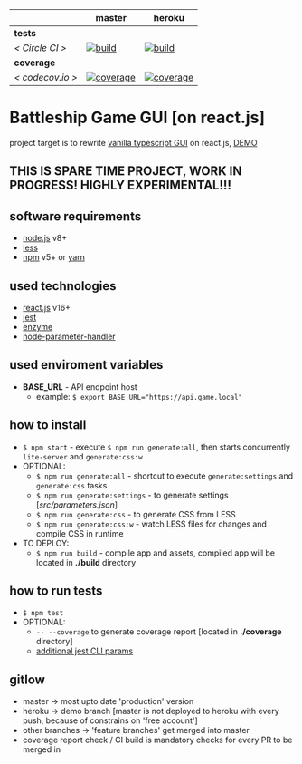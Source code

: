 [circle.ci-master-badge]: https://circleci.com/gh/eugene-matvejev/battleship-game-gui-react-js/tree/master.svg?style=svg
[circle.ci-master-link]: https://circleci.com/gh/eugene-matvejev/battleship-game-gui-react-js/tree/master
[codecov.io-master-badge]: https://codecov.io/gh/eugene-matvejev/battleship-game-gui-react-js/branch/master/graph/badge.svg
[codecov.io-master-link]: https://codecov.io/gh/eugene-matvejev/battleship-game-gui-react-js/branch/master

[circle.ci-heroku-badge]: https://circleci.com/gh/eugene-matvejev/battleship-game-gui-react-js/tree/heroku.svg?style=svg
[circle.ci-heroku-link]: https://circleci.com/gh/eugene-matvejev/battleship-game-gui-react-js/tree/heroku
[codecov.io-heroku-badge]: https://codecov.io/gh/eugene-matvejev/battleship-game-gui-react-js/branch/heroku/graph/badge.svg
[codecov.io-heroku-link]: https://codecov.io/gh/eugene-matvejev/battleship-game-gui-react-js/branch/heroku

|                  | master                                                         | heroku
|---               |---                                                             |---
| __tests__        |
| _< Circle CI >_  | [![build][circle.ci-master-badge]][circle.ci-master-link]      | [![build][circle.ci-heroku-badge]][circle.ci-heroku-link]
| __coverage__     |
| _< codecov.io >_ | [![coverage][codecov.io-master-badge]][codecov.io-master-link] | [![coverage][codecov.io-heroku-badge]][codecov.io-heroku-link]

# Battleship Game GUI [on react.js]
project target is to rewrite [vanilla typescript GUI](https://github.com/eugene-matvejev/battleship-game-gui) on react.js, [DEMO](https://battleship-game-gui-react-js.herokuapp.com/)

## THIS IS SPARE TIME PROJECT, WORK IN PROGRESS! HIGHLY EXPERIMENTAL!!!

## software requirements
 * [node.js](https://nodejs.org/) v8+
 * [less](http://lesscss.org/)
 * [npm](https://www.npmjs.com/) v5+ or [yarn](https://yarnpkg.com/)

## used technologies
 * [react.js](https://reactjs.org/) v16+
 * [jest](https://facebook.github.io/jest/)
 * [enzyme](http://airbnb.io/enzyme/)
 * [node-parameter-handler](https://www.npmjs.com/package/node-parameter-handler)
  
## used enviroment variables
 * __BASE_URL__ - API endpoint host
   * example: `$ export BASE_URL="https://api.game.local"`
 
## how to install
 * `$ npm start` - execute `$ npm run generate:all`, then starts concurrently `lite-server` and `generate:css:w`
 * OPTIONAL:
   * `$ npm run generate:all` - shortcut to execute `generate:settings` and `generate:css` tasks
   * `$ npm run generate:settings` - to generate settings [_src/parameters.json_]
   * `$ npm run generate:css` - to generate CSS from LESS
   * `$ npm run generate:css:w` - watch LESS files for changes and compile CSS in runtime
 * TO DEPLOY:
   * `$ npm run build` - compile app and assets, compiled app will be located in __./build__ directory

## how to run tests
 * `$ npm test`
 * OPTIONAL:
   * `-- --coverage` to generate coverage report [located in __./coverage__ directory]
   * [additional jest CLI params](https://facebook.github.io/jest/docs/en/cli.html)
   
## gitlow
 * master -> most upto date 'production' version
 * heroku -> demo branch [master is not deployed to heroku with every push, because of constrains on 'free account']
 * other branches -> 'feature branches' get merged into master
 * coverage report check / CI build is mandatory checks for every PR to be merged in
